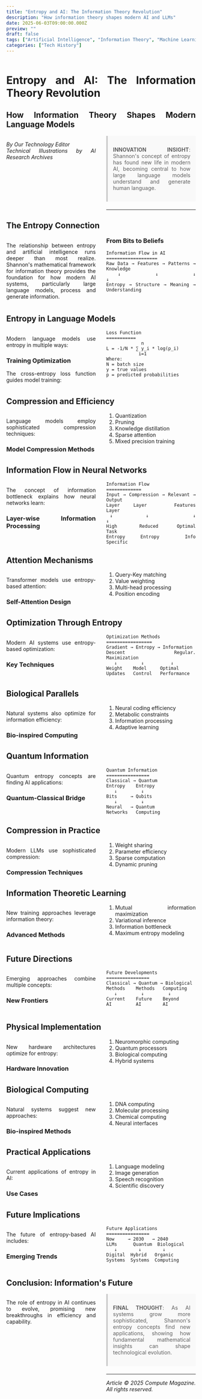 ```yaml
---
title: "Entropy and AI: The Information Theory Revolution"
description: "How information theory shapes modern AI and LLMs"
date: 2025-06-03T09:00:00.000Z
preview: ""
draft: false
tags: ["Artificial Intelligence", "Information Theory", "Machine Learning", "Entropy"]
categories: ["Tech History"]
---
```


<div class="two-column">

# Entropy and AI: The Information Theory Revolution
## How Information Theory Shapes Modern Language Models

*By Our Technology Editor*  
*Technical Illustrations by AI Research Archives*

> **INNOVATION INSIGHT**: Shannon's concept of entropy has found new life in modern AI, becoming central to how large language models understand and generate human language.

-------------------

## The Entropy Connection

The relationship between entropy and artificial intelligence runs deeper than most realize. Shannon's mathematical framework for information theory provides the foundation for how modern AI systems, particularly large language models, process and generate information.

### From Bits to Beliefs

```ascii
Information Flow in AI
===================
Raw Data → Features → Patterns → Knowledge
   ↓         ↓         ↓          ↓
Entropy → Structure → Meaning → Understanding
```

## Entropy in Language Models

Modern language models use entropy in multiple ways:

### Training Optimization

The cross-entropy loss function guides model training:

```ascii
Loss Function
===========
             n
L = -1/N * ∑ y_i * log(p_i)
            i=1
Where:
N = batch size
y = true values
p = predicted probabilities
```

## Compression and Efficiency

Language models employ sophisticated compression techniques:

### Model Compression Methods

1. Quantization
2. Pruning
3. Knowledge distillation
4. Sparse attention
5. Mixed precision training

## Information Flow in Neural Networks

The concept of information bottleneck explains how neural networks learn:

### Layer-wise Information Processing

```ascii
Information Flow
=============
Input → Compression → Relevant → Output
Layer    Layer        Features   Layer
 ↓         ↓            ↓        ↓
High      Reduced     Optimal    Task
Entropy   Entropy     Info      Specific
```

## Attention Mechanisms

Transformer models use entropy-based attention:

### Self-Attention Design

1. Query-Key matching
2. Value weighting
3. Multi-head processing
4. Position encoding

## Optimization Through Entropy

Modern AI systems use entropy-based optimization:

### Key Techniques

```ascii
Optimization Methods
=================
Gradient → Entropy → Information
Descent    Regular.   Maximization
   ↓         ↓          ↓
Weight    Model     Optimal
Updates   Control   Performance
```

## Biological Parallels

Natural systems also optimize for information efficiency:

### Bio-inspired Computing

1. Neural coding efficiency
2. Metabolic constraints
3. Information processing
4. Adaptive learning

## Quantum Information

Quantum entropy concepts are finding AI applications:

### Quantum-Classical Bridge

```ascii
Quantum Information
================
Classical → Quantum
Entropy    Entropy
   ↓         ↓
Bits     → Qubits
   ↓         ↓
Neural   → Quantum
Networks   Computing
```

## Compression in Practice

Modern LLMs use sophisticated compression:

### Compression Techniques

1. Weight sharing
2. Parameter efficiency
3. Sparse computation
4. Dynamic pruning

## Information Theoretic Learning

New training approaches leverage information theory:

### Advanced Methods

1. Mutual information maximization
2. Variational inference
3. Information bottleneck
4. Maximum entropy modeling

## Future Directions

Emerging approaches combine multiple concepts:

### New Frontiers

```ascii
Future Developments
================
Classical → Quantum → Biological
Methods    Methods   Computing
   ↓         ↓         ↓
Current    Future    Beyond
AI         AI        AI
```

## Physical Implementation

New hardware architectures optimize for entropy:

### Hardware Innovation

1. Neuromorphic computing
2. Quantum processors
3. Biological computing
4. Hybrid systems

## Biological Computing

Natural systems suggest new approaches:

### Bio-inspired Methods

1. DNA computing
2. Molecular processing
3. Chemical computing
4. Neural interfaces

## Practical Applications

Current applications of entropy in AI:

### Use Cases

1. Language modeling
2. Image generation
3. Speech recognition
4. Scientific discovery

## Future Implications

The future of entropy-based AI includes:

### Emerging Trends

```ascii
Future Applications
================
Now     → 2030   → 2040
LLMs      Quantum  Biological
   ↓        ↓        ↓
Digital  Hybrid   Organic
Systems  Systems  Computing
```

## Conclusion: Information's Future

The role of entropy in AI continues to evolve, promising new breakthroughs in efficiency and capability.

> **FINAL THOUGHT**: 
> As AI systems grow more sophisticated, Shannon's 
> entropy concepts find new applications, showing how 
> fundamental mathematical insights can shape 
> technological evolution.

---

*Article © 2025 Compute Magazine. All rights reserved.*

</div>

<style>
.two-column {
    column-count: 2;
    column-gap: 2em;
    text-align: justify;
    hyphens: auto;
}

.two-column h1, .two-column h2 {
    column-span: all;
}

.two-column pre {
    white-space: pre-wrap;
    break-inside: avoid;
}

blockquote {
    background: #f9f9f9;
    border-left: 4px solid #ccc;
    margin: 1.5em 0;
    padding: 1em;
    break-inside: avoid;
}

table {
    width: 100%;
    border-collapse: collapse;
    break-inside: avoid;
}

td, th {
    border: 1px solid #ddd;
    padding: 8px;
}
</style>
